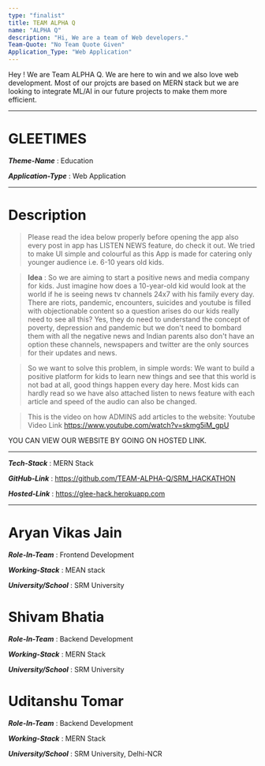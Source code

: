 ```yaml
---
type: "finalist"                   
title: TEAM ALPHA Q
name: "ALPHA Q"
description: "Hi, We are a team of Web developers."
Team-Quote: "No Team Quote Given"
Application_Type: "Web Application"
---
```


Hey ! We are Team ALPHA Q. We are here to win and we also love web development. Most of our projcts are based on MERN stack but we are looking to integrate ML/AI in our future projects to make them more efficient.

---

# GLEETIMES

_**Theme-Name**_ : Education

_**Application-Type**_ :   Web Application

---

# Description

> Please read the idea below properly before opening the app also every post in app has LISTEN NEWS feature, do check it out.
We tried to make UI simple and colourful as this App is made for catering only younger audience i.e. 6-10 years old kids.

> **Idea** : So we are aiming to start a positive news and media company for kids. Just imagine how does a 10-year-old kid would look at the world if he is seeing news tv channels 24x7 with his family every day. There are riots, pandemic, encounters, suicides and youtube is filled with objectionable content so a question arises do our kids really need to see all this? Yes, they do need to understand the concept of poverty, depression and pandemic but we don't need to bombard them with all the negative news and Indian parents also don't have an option these channels, newspapers and twitter are the only sources for their updates and news.

> So we want to solve this problem, in simple words: We want to build a positive platform for kids to learn new things and see that this world is not bad at all, good things happen every day here. Most kids can hardly read so we have also attached listen to news feature with each article and speed of the audio can also be changed.

> This is the video on how ADMINS add articles to the website: Youtube Video Link https://www.youtube.com/watch?v=skmg5iM_gpU

YOU CAN VIEW OUR WEBSITE BY GOING ON HOSTED LINK.


---

_**Tech-Stack**_  :   MERN Stack

_**GitHub-Link**_ :   https://github.com/TEAM-ALPHA-Q/SRM_HACKATHON

_**Hosted-Link**_ :   https://glee-hack.herokuapp.com


---


# Aryan Vikas Jain

_**Role-In-Team**_  : Frontend Development

_**Working-Stack**_ : MEAN stack

_**University/School**_ : SRM University


# Shivam Bhatia

_**Role-In-Team**_  : Backend Development

_**Working-Stack**_ : MERN Stack

_**University/School**_ : SRM University



# Uditanshu Tomar

_**Role-In-Team**_  : Backend Development

_**Working-Stack**_ : MERN Stack

_**University/School**_ : SRM University, Delhi-NCR

